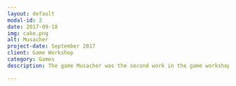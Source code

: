 ```yaml
---
layout: default
modal-id: 2
date: 2017-09-18
img: cake.png
alt: Musacher
project-date: September 2017
client: Game Workshop
category: Games
description: The game Musacher was the second work in the game workshop matter by educator Marcelo, where the goal was to be a mobile game. To have the opportunity to play, just press the link: ruthimaria01.github.io/musacher

---
```


